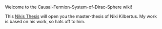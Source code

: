 Welcome to the Causal-Fermion-System-of-Dirac-Sphere wiki!

This [Nikis Thesis](./thesis.pdf "Project Presentation PDF")  will open you the master-thesis of Niki Kilbertus. My work is based on his work,
so hats off to him.
